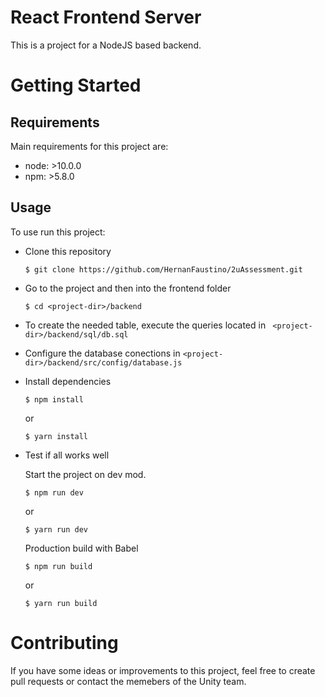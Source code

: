 # React Frontend Server

This is a project for a NodeJS based backend.

# Getting Started

## Requirements

Main requirements for this project are:

- node: >10.0.0
- npm: >5.8.0

## Usage
To use run this project:

* Clone this repository
    ```
    $ git clone https://github.com/HernanFaustino/2uAssessment.git
    ```
* Go to the project and then into the frontend folder
    ```
    $ cd <project-dir>/backend
    ```
* To create the needed table, execute the queries located in ```
  <project-dir>/backend/sql/db.sql```
* Configure the database conections in ```<project-dir>/backend/src/config/database.js```
* Install dependencies

    ```
    $ npm install
    ```
    or
    ```
    $ yarn install
    ```
  

* Test if all works well
  
  Start the project on dev mod.

  ```
  $ npm run dev
  ```
  or
  ```
  $ yarn run dev
  ```
  
  Production build with Babel
  
  ```
  $ npm run build
  ```
  or
  ```
  $ yarn run build
  ```

# Contributing
If you have some ideas or improvements to this project, feel free to create pull requests or contact the memebers of the Unity team.


